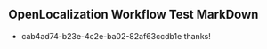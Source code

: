 ## OpenLocalization Workflow Test MarkDown
* cab4ad74-b23e-4c2e-ba02-82af63ccdb1e thanks!

<!--HONumber=Aug16_HO2-->


